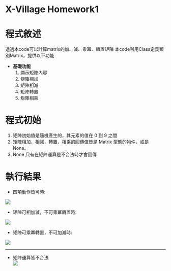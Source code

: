 X-Village Homework1
===
# 程式敘述
透過本code可以計算matrix的加、減、乘冪、轉置矩陣
本code利用Class定義類別Matrix，提供以下功能

* **基礎功能**  
    1. 顯示矩陣內容   
    2. 矩陣相加   
    3. 矩陣相減   
    4. 矩陣轉置  
    5. 矩陣相乘 

# 程式初始
1. 矩陣初始值是隨機產生的，其元素的值在 0 到 9 之間  
2. 矩陣相加，相減，轉置，相乘的回傳值皆是 Matrix 型態的物件，或是 None。  
3. None 只有在矩陣運算是不合法時才會回傳  


# 執行結果
* 四項動作皆可時:

![](https://i.imgur.com/fLCYPGL.png)

* 矩陣可相加減，不可乘冪轉置時:

![](https://i.imgur.com/0MKw4EW.png)

* 矩陣可乘冪轉置，不可加減時:

![](https://i.imgur.com/dIrXDVe.png)

---
* 矩陣運算皆不合法  
![](https://i.imgur.com/ZscEG24.png)
